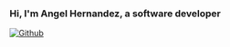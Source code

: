 ### Hi, I'm Angel Hernandez, a software developer

[![Github](https://img.shields.io/badge/-Github-000?style=flat&logo=Github&logoColor=white)](https://github.com/Angel-Znoker)

<!--
**Angel-Znoker/Angel-Znoker** is a ✨ _special_ ✨ repository because its `README.md` (this file) appears on your GitHub profile.

Here are some ideas to get you started:

- 🔭 I’m currently working on ...
- 🌱 I’m currently learning ...
- 👯 I’m looking to collaborate on ...
- 🤔 I’m looking for help with ...
- 💬 Ask me about ...
- 📫 How to reach me: ...
- 😄 Pronouns: ...
- ⚡ Fun fact: ...
-->
